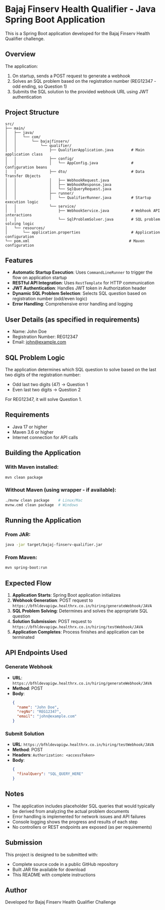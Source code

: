 # Bajaj Finserv Health Qualifier - Java Spring Boot Application

This is a Spring Boot application developed for the Bajaj Finserv Health Qualifier challenge.

## Overview

The application:
1. On startup, sends a POST request to generate a webhook
2. Solves an SQL problem based on the registration number (REG12347 - odd ending, so Question 1)
3. Submits the SQL solution to the provided webhook URL using JWT authentication

## Project Structure

```
src/
├── main/
│   ├── java/
│   │   └── com/
│   │       └── bajajfinserv/
│   │           └── qualifier/
│   │               ├── QualifierApplication.java        # Main application class
│   │               ├── config/
│   │               │   └── AppConfig.java               # Configuration beans
│   │               ├── dto/                             # Data Transfer Objects
│   │               │   ├── WebhookRequest.java
│   │               │   ├── WebhookResponse.java
│   │               │   └── SqlQueryRequest.java
│   │               ├── runner/
│   │               │   └── QualifierRunner.java         # Startup execution logic
│   │               └── service/
│   │                   ├── WebhookService.java          # Webhook API interactions
│   │                   └── SqlProblemSolver.java        # SQL problem solving logic
│   └── resources/
│       └── application.properties                       # Application configuration
└── pom.xml                                             # Maven configuration
```

## Features

- **Automatic Startup Execution**: Uses `CommandLineRunner` to trigger the flow on application startup
- **RESTful API Integration**: Uses `RestTemplate` for HTTP communication
- **JWT Authentication**: Handles JWT token in Authorization header
- **Dynamic SQL Problem Selection**: Selects SQL question based on registration number (odd/even logic)
- **Error Handling**: Comprehensive error handling and logging

## User Details (as specified in requirements)

- Name: John Doe
- Registration Number: REG12347
- Email: john@example.com

## SQL Problem Logic

The application determines which SQL question to solve based on the last two digits of the registration number:
- Odd last two digits (47) → Question 1
- Even last two digits → Question 2

For REG12347, it will solve Question 1.

## Requirements

- Java 17 or higher
- Maven 3.6 or higher
- Internet connection for API calls

## Building the Application

### With Maven installed:
```bash
mvn clean package
```

### Without Maven (using wrapper - if available):
```bash
./mvnw clean package    # Linux/Mac
mvnw.cmd clean package  # Windows
```

## Running the Application

### From JAR:
```bash
java -jar target/bajaj-finserv-qualifier.jar
```

### From Maven:
```bash
mvn spring-boot:run
```

## Expected Flow

1. **Application Starts**: Spring Boot application initializes
2. **Webhook Generation**: POST request to `https://bfhldevapigw.healthrx.co.in/hiring/generateWebhook/JAVA`
3. **SQL Problem Solving**: Determines and solves the appropriate SQL question
4. **Solution Submission**: POST request to `https://bfhldevapigw.healthrx.co.in/hiring/testWebhook/JAVA`
5. **Application Completes**: Process finishes and application can be terminated

## API Endpoints Used

### Generate Webhook
- **URL**: `https://bfhldevapigw.healthrx.co.in/hiring/generateWebhook/JAVA`
- **Method**: POST
- **Body**: 
  ```json
  {
    "name": "John Doe",
    "regNo": "REG12347",
    "email": "john@example.com"
  }
  ```

### Submit Solution
- **URL**: `https://bfhldevapigw.healthrx.co.in/hiring/testWebhook/JAVA`
- **Method**: POST
- **Headers**: `Authorization: <accessToken>`
- **Body**:
  ```json
  {
    "finalQuery": "SQL_QUERY_HERE"
  }
  ```

## Notes

- The application includes placeholder SQL queries that would typically be derived from analyzing the actual problem documents
- Error handling is implemented for network issues and API failures
- Console logging shows the progress and results of each step
- No controllers or REST endpoints are exposed (as per requirements)

## Submission

This project is designed to be submitted with:
- Complete source code in a public GitHub repository
- Built JAR file available for download
- This README with complete instructions

## Author

Developed for Bajaj Finserv Health Qualifier Challenge
